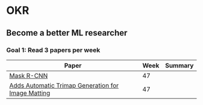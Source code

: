# OKR

## Become a better ML researcher

### Goal 1: Read 3 papers per week

| Paper    | Week  | Summary |
|----------|-------|---------|
| [Mask R-CNN](https://arxiv.org/abs/1703.06870)  | 47 ||
| [Adds Automatic Trimap Generation for Image Matting](https://arxiv.org/abs/1707.00333) | 47  ||

